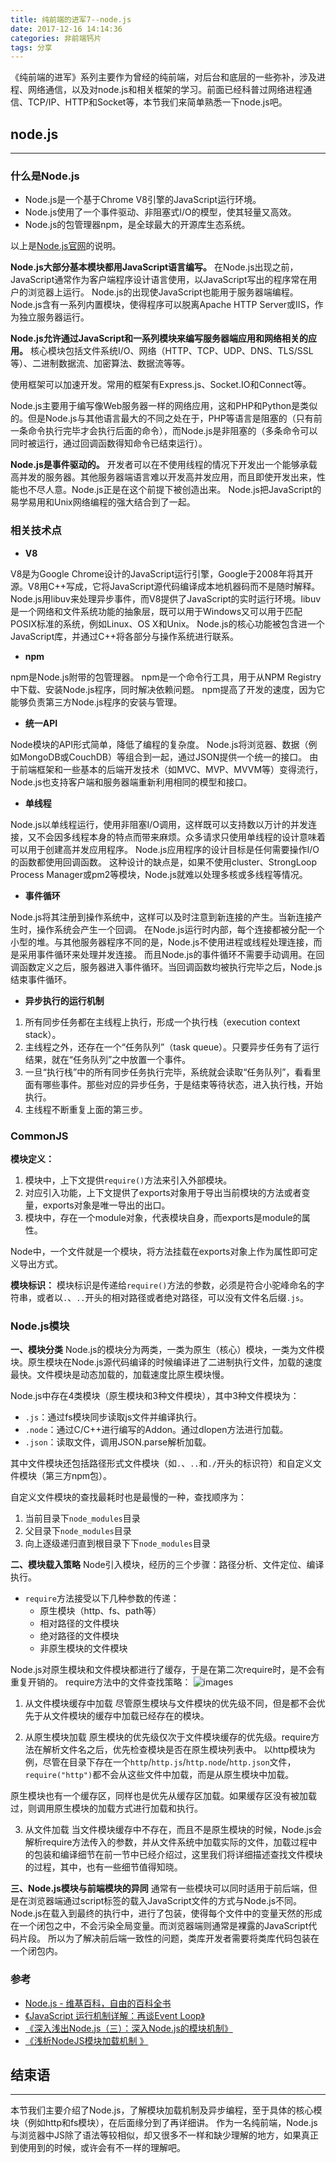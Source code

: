 ```yaml
---
title: 纯前端的进军7--node.js
date: 2017-12-16 14:14:36
categories: 非前端钙片
tags: 分享
---
```

《纯前端的进军》系列主要作为曾经的纯前端，对后台和底层的一些弥补，涉及进程、网络通信，以及对node.js和相关框架的学习。前面已经科普过网络进程通信、TCP/IP、HTTP和Socket等，本节我们来简单熟悉一下node.js吧。
<!--more-->

## node.js
---

### 什么是Node.js
- Node.js是一个基于Chrome V8引擎的JavaScript运行环境。 
- Node.js使用了一个事件驱动、非阻塞式I/O的模型，使其轻量又高效。 
- Node.js的包管理器npm，是全球最大的开源库生态系统。

以上是[Node.js官网](http://nodejs.cn/)的说明。

**Node.js大部分基本模块都用JavaScript语言编写。**
在Node.js出现之前，JavaScript通常作为客户端程序设计语言使用，以JavaScript写出的程序常在用户的浏览器上运行。
Node.js的出现使JavaScript也能用于服务器端编程。Node.js含有一系列内置模块，使得程序可以脱离Apache HTTP Server或IIS，作为独立服务器运行。

**Node.js允许通过JavaScript和一系列模块来编写服务器端应用和网络相关的应用。**
核心模块包括文件系统I/O、网络（HTTP、TCP、UDP、DNS、TLS/SSL等）、二进制数据流、加密算法、数据流等等。

使用框架可以加速开发。常用的框架有Express.js、Socket.IO和Connect等。

Node.js主要用于编写像Web服务器一样的网络应用，这和PHP和Python是类似的。但是Node.js与其他语言最大的不同之处在于，PHP等语言是阻塞的（只有前一条命令执行完毕才会执行后面的命令），而Node.js是非阻塞的（多条命令可以同时被运行，通过回调函数得知命令已结束运行）。

**Node.js是事件驱动的。**
开发者可以在不使用线程的情况下开发出一个能够承载高并发的服务器。其他服务器端语言难以开发高并发应用，而且即使开发出来，性能也不尽人意。Node.js正是在这个前提下被创造出来。
Node.js把JavaScript的易学易用和Unix网络编程的强大结合到了一起。

### 相关技术点
- **V8**

V8是为Google Chrome设计的JavaScript运行引擎，Google于2008年将其开源。V8用C++写成，它将JavaScript源代码编译成本地机器码而不是随时解释。
Node.js用libuv来处理异步事件，而V8提供了JavaScript的实时运行环境。libuv是一个网络和文件系统功能的抽象层，既可以用于Windows又可以用于匹配POSIX标准的系统，例如Linux、OS X和Unix。
Node.js的核心功能被包含进一个JavaScript库，并通过C++将各部分与操作系统进行联系。

- **npm**

npm是Node.js附带的包管理器。
npm是一个命令行工具，用于从NPM Registry中下载、安装Node.js程序，同时解决依赖问题。
npm提高了开发的速度，因为它能够负责第三方Node.js程序的安装与管理。

- **统一API**

Node模块的API形式简单，降低了编程的复杂度。
Node.js将浏览器、数据（例如MongoDB或CouchDB）等组合到一起，通过JSON提供一个统一的接口。
由于前端框架和一些基本的后端开发技术（如MVC、MVP、MVVM等）变得流行，Node.js也支持客户端和服务器端重新利用相同的模型和接口。

- **单线程**

Node.js以单线程运行，使用非阻塞I/O调用，这样既可以支持数以万计的并发连接，又不会因多线程本身的特点而带来麻烦。众多请求只使用单线程的设计意味着可以用于创建高并发应用程序。
Node.js应用程序的设计目标是任何需要操作I/O的函数都使用回调函数。
这种设计的缺点是，如果不使用cluster、StrongLoop Process Manager或pm2等模块，Node.js就难以处理多核或多线程等情况。

- **事件循环**

Node.js将其注册到操作系统中，这样可以及时注意到新连接的产生。当新连接产生时，操作系统会产生一个回调。
在Node.js运行时内部，每个连接都被分配一个小型的堆。与其他服务器程序不同的是，Node.js不使用进程或线程处理连接，而是采用事件循环来处理并发连接。
而且Node.js的事件循环不需要手动调用。在回调函数定义之后，服务器进入事件循环。当回调函数均被执行完毕之后，Node.js结束事件循环。

- **异步执行的运行机制**
1. 所有同步任务都在主线程上执行，形成一个执行栈（execution context stack）。
2. 主线程之外，还存在一个“任务队列”（task queue）。只要异步任务有了运行结果，就在“任务队列”之中放置一个事件。
3. 一旦“执行栈”中的所有同步任务执行完毕，系统就会读取“任务队列”，看看里面有哪些事件。那些对应的异步任务，于是结束等待状态，进入执行栈，开始执行。
4. 主线程不断重复上面的第三步。

### CommonJS
**模块定义：**
1. 模块中，上下文提供`require()`方法来引入外部模块。
2. 对应引入功能，上下文提供了exports对象用于导出当前模块的方法或者变量，exports对象是唯一导出的出口。
3. 模块中，存在一个module对象，代表模块自身，而exports是module的属性。

Node中，一个文件就是一个模块，将方法挂载在exports对象上作为属性即可定义导出方式。

**模块标识：**
模块标识是传递给`require()`方法的参数，必须是符合小驼峰命名的字符串，或者以`.`、`..`开头的相对路径或者绝对路径，可以没有文件名后缀`.js`。

### Node.js模块
**一、模块分类**
Node.js的模块分为两类，一类为原生（核心）模块，一类为文件模块。原生模块在Node.js源代码编译的时候编译进了二进制执行文件，加载的速度最快。文件模块是动态加载的，加载速度比原生模块慢。

Node.js中存在4类模块（原生模块和3种文件模块），其中3种文件模块为：
- `.js`：通过fs模块同步读取js文件并编译执行。
- `.node`：通过C/C++进行编写的Addon。通过dlopen方法进行加载。
- `.json`：读取文件，调用JSON.parse解析加载。

其中文件模块还包括路径形式文件模块（如`.`、`..`和`./`开头的标识符）和自定义文件模块（第三方npm包）。

自定义文件模块的查找最耗时也是最慢的一种，查找顺序为：
1. 当前目录下`node_modules`目录
2. 父目录下`node_modules`目录
3. 向上逐级递归直到根目录下下`node_modules`目录

**二、模块载入策略**
Node引入模块，经历的三个步骤：路径分析、文件定位、编译执行。

- `require`方法接受以下几种参数的传递：
  - 原生模块（http、fs、path等）
  - 相对路径的文件模块
  - 绝对路径的文件模块
  - 非原生模块的文件模块

Node.js对原生模块和文件模块都进行了缓存，于是在第二次require时，是不会有重复开销的。
require方法中的文件查找策略：
![images](http://o905ne85q.bkt.clouddn.com/image1.jpg)

1. 从文件模块缓存中加载
尽管原生模块与文件模块的优先级不同，但是都不会优先于从文件模块的缓存中加载已经存在的模块。

2. 从原生模块加载
原生模块的优先级仅次于文件模块缓存的优先级。require方法在解析文件名之后，优先检查模块是否在原生模块列表中。
以http模块为例，尽管在目录下存在一个`http`/`http.js`/`http.node`/`http.json`文件，`require("http")`都不会从这些文件中加载，而是从原生模块中加载。

原生模块也有一个缓存区，同样也是优先从缓存区加载。如果缓存区没有被加载过，则调用原生模块的加载方式进行加载和执行。

3. 从文件加载
当文件模块缓存中不存在，而且不是原生模块的时候，Node.js会解析require方法传入的参数，并从文件系统中加载实际的文件，加载过程中的包装和编译细节在前一节中已经介绍过，这里我们将详细描述查找文件模块的过程，其中，也有一些细节值得知晓。


**三、Node.js模块与前端模块的异同**
通常有一些模块可以同时适用于前后端，但是在浏览器端通过script标签的载入JavaScript文件的方式与Node.js不同。
Node.js在载入到最终的执行中，进行了包装，使得每个文件中的变量天然的形成在一个闭包之中，不会污染全局变量。而浏览器端则通常是裸露的JavaScript代码片段。
所以为了解决前后端一致性的问题，类库开发者需要将类库代码包装在一个闭包内。

### 参考
- [Node.js - 维基百科，自由的百科全书](https://zh.wikipedia.org/wiki/Node.js)
- [《JavaScript 运行机制详解：再谈Event Loop》](http://www.ruanyifeng.com/blog/2014/10/event-loop.html)
- [《深入浅出Node.js（三）：深入Node.js的模块机制》](http://www.infoq.com/cn/articles/nodejs-module-mechanism)
- [《浅析NodeJS模块加载机制 》](https://github.com/muwenzi/Program-Blog/issues/94)

## 结束语
---
本节我们主要介绍了Node.js，了解模块加载机制及异步编程，至于具体的核心模块（例如http和fs模块），在后面缘分到了再详细讲。
作为一名纯前端，Node.js与浏览器中JS除了语法等较相似，却又很多不一样和缺少理解的地方，如果真正到使用到的时候，或许会有不一样的理解吧。